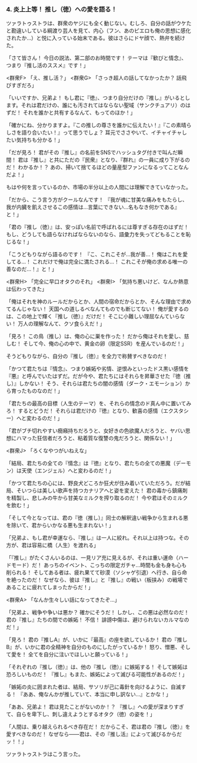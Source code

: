 
### **4. 炎上上等！ 推し（徳）への愛を語る！**

ツァラトゥストラは、群衆のヤジにも全く動じない。むしろ、自分の話がウケたと勘違いしている綱渡り芸人を見て、内心（フン、あのピエロも俺の思想に感化されたか…）と悦に入っている始末である。彼はさらにドヤ顔で、熱弁を続けた。

「さて皆さん！ 今日の説法、第二部のお時間です！ テーマは『歓びと情念』、つまり『推し活のススメ』です！」

<群衆F> 「え、推し活？」
<群衆G> 「さっき超人の話してなかったか？ 話飛びすぎだろ」

「いいですか、兄弟よ！ もし君に『徳』、つまり自分だけの『推し』がいるとします。それは君だけの、誰にも汚されてはならない聖域（サンクチュアリ）のはずだ！ それを誰かと共有するなんて、もってのほか！」

「確かにね、分かりますよ。『この推しの尊さを誰かに伝えたい！』『この素晴らしさを語り合いたい！』って思うでしょ？ 耳元でささやいて、イチャイチャしたい気持ちも分かる！」

「だが見ろ！ 君がその『推し』の名前をSNSでハッシュタグ付きで叫んだ瞬間！ 君は『推し』と共にただの『民衆』となり、『群れ』の一員に成り下がるのだ！ わかるか！？ あの、掃いて捨てるほどの量産型ファンになるってことなんだよ！」

もはや何を言っているのか、市場の半分以上の人間には理解できていなかった。

「だから、こう言う方がクールなんです！ 『我が魂に甘美な痛みをもたらし、我が内臓を飢えさせるこの感情は…言葉にできない…名もなき何かである』と！」

「君の『推し（徳）』は、安っぽい名前で呼ばれるには尊すぎる存在のはずだ！ もし、どうしても語らなければならないのなら、語彙力を失ってどもることを恥じるな！」

「こうどもりながら語るのです！ 『こ、これこそが…我が善…！ 俺はこれを愛してる…！ これだけで俺は完全に満たされる…！ これこそが俺の求める唯一の善なのだ…！』と！」

<群衆H> 「完全に早口オタクのそれ」
<群衆I> 「気持ち悪いけど、なんか熱意は伝わってきた」

「俺はそれを神のルールだからとか、人間の宿命だからとか、そんな理由で求めてるんじゃない！ 天国への道しるべなんてものでも断じてない！ 俺が愛するのは、この地上で輝く『推し（徳）』だけだ！ そこに小難しい理屈なんていらない！ 万人の理解なんて、クソ食らえだ！」

「見ろ！ この鳥（推し）は、俺の心に巣を作った！ だから俺はそれを愛し、慈しむ！ そして今、俺の心の中で、黄金の卵（限定SSR）を産んでいるのだ！」

そうどもりながら、自分の『推し（徳）』を全力で称賛すべきなのだ！

「かつて君たちは『情念』、つまり嫉妬や劣情、逆恨みといったドス黒い感情を『悪』と呼んでいたはずだ。だが今や、君たちにはそれらを昇華させた『徳（推し）』しかない！ そう、それらは君たちの闇の感情（ダーク・エモーション）から育ったものなのだ！」

「君たちの最高の目標（人生のテーマ）を、それらの情念のド真ん中に置いてみろ！ するとどうだ！ それらは君だけの『徳』となり、歓喜の感情（エクスタシー）へと変わるのだ！」

「君がブチ切れやすい癇癪持ちだろうと、女好きの色欲魔人だろうと、ヤバい思想にハマった狂信者だろうと、粘着質な復讐の鬼だろうと、関係ない！」

<群衆J> 「ろくなやつがいねえな」

「結局、君たちの全ての『情念』は『徳』となり、君たちの全ての悪魔（デーモン）は天使（エンジェル）へと変わるのだ！」

「かつて君たちの心には、野良犬どころか狂犬が住み着いていただろう。だが結局、そいつらは美しい歌声を持つカナリアへと姿を変えた！ 君の毒から鎮痛剤を精製し、悲しみの牛から甘美なミルクを搾り取るのだ！ 今や君はそのミルクを飲む！」

「そして今となっては、君の『徳（推し）』同士の解釈違い戦争から生まれる悪を除いて、君からいかなる悪も生まれない！」

「兄弟よ、もし君が幸運なら、『推し』は一人に絞れ。それ以上は持つな。その方が、君は容易に橋（人生）を渡れる」

「『推し』がたくさんいるのは、一見リア充に見えるが、それは重い運命（ハードモード）だ！ あっちのイベント、こっちの限定ガチャ…時間も金も身も心も削られる！ そしてある者は、疲れ果てて砂漠（ソシャゲ引退）へ行き、自ら命を絶ったのだ！ なぜなら、彼は『推し』と『推し』の戦い（板挟み）の戦場であることに疲れてしまったからだ！」

<群衆A> 「なんか生々しい話になってきたぞ…」

「兄弟よ、戦争や争いは悪か？ 確かにそうだ！ しかし、この悪は必然なのだ！ 君の『推し』たちの間での嫉妬！ 不信！ 誹謗中傷は、避けられないカルマなのだ！」

「見ろ！ 君の『推しA』が、いかに『最高』の座を欲しているか！ 君の『推しB』が、いかに君の全精神を自分のものにしたがっているか！ 怒り、憎悪、そして愛を！ 全てを自分に注いでほしいと願っている！」

「それぞれの『推し（徳）』は、他の『推し（徳）』に嫉妬する！ そして嫉妬は恐ろしいものだ！ 『推し』もまた、嫉妬によって滅びる可能性があるのだ！」

「嫉妬の炎に囲まれた者は、結局、サソリが己に毒針を向けるように、自滅する！ 『ああ、俺なんかが推していて、本当に申し訳ない…』とかな！」

「ああ、兄弟よ！ 君は見たことがないのか！？ 『推し』への愛が深まりすぎて、自らを卑下し、刺し違えようとするオタク（徳）の姿を！」

「人間は、乗り越えられるべき存在だ！ だからこそ、君は君の『推し（徳）』を愛すべきなのだ！ なぜなら――君は、その『推し活』によって滅びるからだッ！！」

ツァラトゥストラはこう言った。
